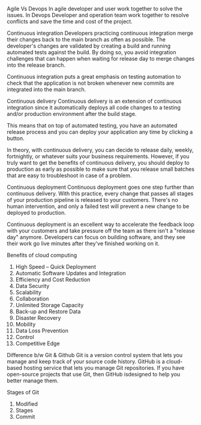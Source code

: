Agile Vs Devops
In agile developer and user work together to solve the issues.
In Devops Developer and operation team work together to resolve conflicts and save the time and cost of the project.

Continuous integration
Developers practicing continuous integration merge their changes back to the main branch as often as possible. The developer's changes are validated by creating a build and running automated tests against the build. By doing so, you avoid integration challenges that can happen when waiting for release day to merge changes into the release branch.

Continuous integration puts a great emphasis on testing automation to check that the application is not broken whenever new commits are integrated into the main branch.

Continuous delivery
Continuous delivery is an extension of continuous integration since it automatically deploys all code changes to a testing and/or production environment after the build stage. 

This means that on top of automated testing, you have an automated release process and you can deploy your application any time by clicking a button.

In theory, with continuous delivery, you can decide to release daily, weekly, fortnightly, or whatever suits your business requirements. However, if you truly want to get the benefits of continuous delivery, you should deploy to production as early as possible to make sure that you release small batches that are easy to troubleshoot in case of a problem.

Continuous deployment
Continuous deployment goes one step further than continuous delivery. With this practice, every change that passes all stages of your production pipeline is released to your customers. There's no human intervention, and only a failed test will prevent a new change to be deployed to production.

Continuous deployment is an excellent way to accelerate the feedback loop with your customers and take pressure off the team as there isn't a "release day" anymore. Developers can focus on building software, and they see their work go live minutes after they've finished working on it.


Benefits of cloud computing
1. High Speed – Quick Deployment
2. Automatic Software Updates and Integration
3. Efficiency and Cost Reduction
4. Data Security
5. Scalability
6. Collaboration
7. Unlimited Storage Capacity
8. Back-up and Restore Data
9. Disaster Recovery
10. Mobility
11. Data Loss Prevention
12. Control
13. Competitive Edge

Difference b/w Git & Github
Git is a version control system that lets you manage and keep track of your source code history. GitHub is a cloud-based hosting service that lets you manage Git repositories. If you have open-source projects that use Git, then GitHub isdesigned to help you better manage them.

Stages of Git
1. Modified
2. Stages
3. Commit


